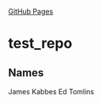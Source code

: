 [GitHub Pages](https://amerenicenter.github.io/test_repo/)

# test_repo

## Names
James Kabbes
Ed Tomlins

